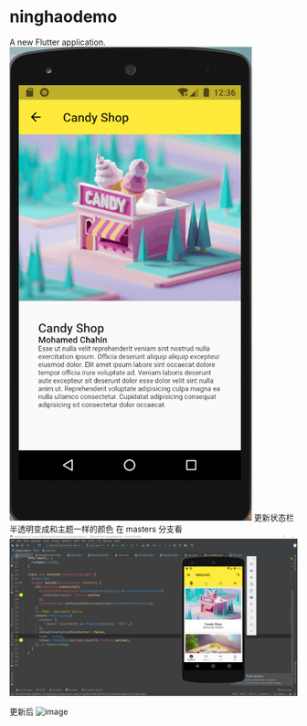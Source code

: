 # ninghaodemo

A new Flutter application.
![image](https://github.com/cooek/flutterUIViewTest/blob/master/text.gif
)
更新状态栏 半透明变成和主题一样的颜色  在 masters 分支看
![image](https://github.com/cooek/flutterUIViewTest/blob/masters/test1.png)


更新后
![image](https://github.com/cooek/flutterUIViewTest/blob/masters/text2.gif)
